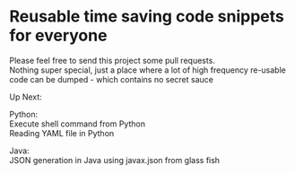# Reusable time saving code snippets for everyone
Please feel free to send this project some pull requests. <br />
Nothing super special, just a place where a lot of high frequency re-usable code can be dumped - which contains no secret sauce

Up Next: <br />

Python: <br />
Execute shell command from Python <br />
Reading YAML file in Python <br />

Java: <br />
JSON generation in Java using javax.json from glass fish <br />
